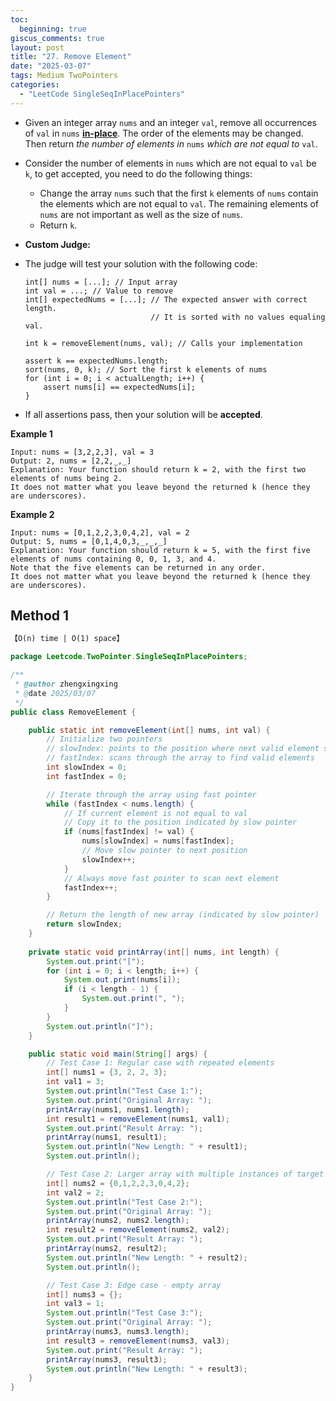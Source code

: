 ```yaml
---
toc:
  beginning: true
giscus_comments: true
layout: post
title: "27. Remove Element"
date: "2025-03-07"
tags: Medium TwoPointers
categories:
  - "LeetCode SingleSeqInPlacePointers" 
---
```



- Given an integer array `nums` and an integer `val`, remove all occurrences of `val` in `nums` [**in-place**](https://en.wikipedia.org/wiki/In-place_algorithm). The order of the elements may be changed. Then return *the number of elements in* `nums` *which are not equal to* `val`.

- Consider the number of elements in `nums` which are not equal to `val` be `k`, to get accepted, you need to do the following things:

  - Change the array `nums` such that the first `k` elements of `nums` contain the elements which are not equal to `val`. The remaining elements of `nums` are not important as well as the size of `nums`.
  - Return `k`.

- **Custom Judge:**

- The judge will test your solution with the following code:

  ```
  int[] nums = [...]; // Input array
  int val = ...; // Value to remove
  int[] expectedNums = [...]; // The expected answer with correct length.
                              // It is sorted with no values equaling val.
  
  int k = removeElement(nums, val); // Calls your implementation
  
  assert k == expectedNums.length;
  sort(nums, 0, k); // Sort the first k elements of nums
  for (int i = 0; i < actualLength; i++) {
      assert nums[i] == expectedNums[i];
  }
  ```

- If all assertions pass, then your solution will be **accepted**.

**Example 1**

```
Input: nums = [3,2,2,3], val = 3
Output: 2, nums = [2,2,_,_]
Explanation: Your function should return k = 2, with the first two elements of nums being 2.
It does not matter what you leave beyond the returned k (hence they are underscores).
```

**Example 2**

```
Input: nums = [0,1,2,2,3,0,4,2], val = 2
Output: 5, nums = [0,1,4,0,3,_,_,_]
Explanation: Your function should return k = 5, with the first five elements of nums containing 0, 0, 1, 3, and 4.
Note that the five elements can be returned in any order.
It does not matter what you leave beyond the returned k (hence they are underscores).
```

## Method 1

```tex
【O(n) time | O(1) space】
```

```java
package Leetcode.TwoPointer.SingleSeqInPlacePointers;

/**
 * @author zhengxingxing
 * @date 2025/03/07
 */
public class RemoveElement {

    public static int removeElement(int[] nums, int val) {
        // Initialize two pointers
        // slowIndex: points to the position where next valid element should be placed
        // fastIndex: scans through the array to find valid elements
        int slowIndex = 0;
        int fastIndex = 0;

        // Iterate through the array using fast pointer
        while (fastIndex < nums.length) {
            // If current element is not equal to val
            // Copy it to the position indicated by slow pointer
            if (nums[fastIndex] != val) {
                nums[slowIndex] = nums[fastIndex];
                // Move slow pointer to next position
                slowIndex++;
            }
            // Always move fast pointer to scan next element
            fastIndex++;
        }

        // Return the length of new array (indicated by slow pointer)
        return slowIndex;
    }
    
    private static void printArray(int[] nums, int length) {
        System.out.print("[");
        for (int i = 0; i < length; i++) {
            System.out.print(nums[i]);
            if (i < length - 1) {
                System.out.print(", ");
            }
        }
        System.out.println("]");
    }

    public static void main(String[] args) {
        // Test Case 1: Regular case with repeated elements
        int[] nums1 = {3, 2, 2, 3};
        int val1 = 3;
        System.out.println("Test Case 1:");
        System.out.print("Original Array: ");
        printArray(nums1, nums1.length);
        int result1 = removeElement(nums1, val1);
        System.out.print("Result Array: ");
        printArray(nums1, result1);
        System.out.println("New Length: " + result1);
        System.out.println();

        // Test Case 2: Larger array with multiple instances of target value
        int[] nums2 = {0,1,2,2,3,0,4,2};
        int val2 = 2;
        System.out.println("Test Case 2:");
        System.out.print("Original Array: ");
        printArray(nums2, nums2.length);
        int result2 = removeElement(nums2, val2);
        System.out.print("Result Array: ");
        printArray(nums2, result2);
        System.out.println("New Length: " + result2);
        System.out.println();

        // Test Case 3: Edge case - empty array
        int[] nums3 = {};
        int val3 = 1;
        System.out.println("Test Case 3:");
        System.out.print("Original Array: ");
        printArray(nums3, nums3.length);
        int result3 = removeElement(nums3, val3);
        System.out.print("Result Array: ");
        printArray(nums3, result3);
        System.out.println("New Length: " + result3);
    }
}

```





